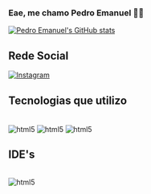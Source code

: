 ### Eae, me chamo Pedro Emanuel 🤙🏽

[![Pedro Emanuel's GitHub stats](https://github-readme-stats.vercel.app/api?username=PedroEmanueL51027&show_icons=true&theme=tokyonight)](https://github.com//github-readme-stats)</br>
## Rede Social
[![Instagram](https://img.shields.io/badge/Instagram-E4405F?style=for-the-badge&logo=instagram&logoColor=white)](https://instagram.com/pedro_emanuel5102)

## Tecnologias que utilizo

<div style="display: inline_block"><br/>
    <img align="center" alt="html5" src="https://img.shields.io/badge/JavaScript-323330?style=for-the-badge&logo=javascript&logoColor=F7DF1E" />
   <img align="center" alt="html5" src="https://img.shields.io/badge/HTML-239120?style=for-the-badge&logo=html5&logoColor=white" />
   <img align="center" alt="html5" src="https://img.shields.io/badge/CSS-239120?&style=for-the-badge&logo=css3&logoColor=white" />
   
</div>

## IDE's
<div style="display: inline_block"><br/>
  <img align="center" alt="html5"  src="https://img.shields.io/badge/Visual_Studio_Code-0078D4?style=for-the-badge&logo=visual%20studio%20code&logoColor=white" />
</div>

